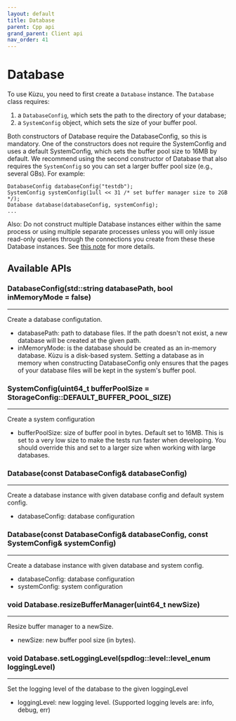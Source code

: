 ```yaml
---
layout: default
title: Database
parent: Cpp api
grand_parent: Client api
nav_order: 41
---
```


# Database

To use Kùzu, you need to first create a `Database` instance.
The `Database` class requires: 
 1. a `DatabaseConfig`, which sets  the path to the directory of your database;
 2. a `SystemConfig` object, which sets the size of your buffer pool.

Both constructors of Database require the DatabaseConfig, so this is mandatory.
One of the constructors does not require the SystemConfig and uses a default SystemConfig,
which sets the buffer pool size to 16MB by default.
We recommend using the second constructor of Database that also requires
the `SystemConfig` so you can set a larger buffer pool size (e.g., several GBs).
For example:
```
DatabaseConfig databaseConfig("testdb");
SystemConfig systemConfig(1ull << 31 /* set buffer manager size to 2GB */);
Database database(databaseConfig, systemConfig);
...
```

Also: Do not construct multiple Database instances either within the same process or 
using multiple separate processes unless you will only issue read-only queries
through the connections you create from these these Database instances.
See [this note](../overview.md#note-on-connecting-to-the-same-database-directory-from-multiple-database-instances) for more details.


## Available APIs

### DatabaseConfig(std::string databasePath, bool inMemoryMode = false)
---
Create a database configutation.
- databasePath: path to database files. If the path doesn't not exist, a new database will be created at the given path.
- inMemoryMode: is the database should be created as an in-memory database. Kùzu is a disk-based system. Setting
  a database as in memory when constructing DatabaseConfig only ensures that the pages of your database files will be
  kept in the system's buffer pool.

### SystemConfig(uint64_t bufferPoolSize = StorageConfig::DEFAULT_BUFFER_POOL_SIZE)
---
Create a system configuration
- bufferPoolSize: size of buffer pool in bytes. Default set to 16MB. This is set to a
  very low size to make the tests run faster when developing. You should override
  this and set to a larger size when working with large databases.

### Database(const DatabaseConfig& databaseConfig)
---
Create a database instance with given database config and default system config.
- databaseConfig: database configuration
 
### Database(const DatabaseConfig& databaseConfig, const SystemConfig& systemConfig)
---
Create a database instance with given database and system config.
- databaseConfig: database configuration
- systemConfig: system configuration

### void Database.resizeBufferManager(uint64_t newSize)
---
Resize buffer manager to a newSize.
- newSize: new buffer pool size (in bytes).

### void Database.setLoggingLevel(spdlog::level::level_enum loggingLevel)
---
Set the logging level of the database to the given loggingLevel
- loggingLevel: new logging level. (Supported logging levels are: info, debug, err)
